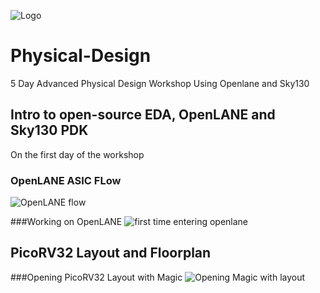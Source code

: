 ![Logo](https://user-images.githubusercontent.com/100471745/155844116-3cd2be63-bd70-424a-8bf1-34b06214d796.png)
# Physical-Design
5 Day Advanced Physical Design Workshop Using Openlane and Sky130
## Intro to open-source EDA, OpenLANE and Sky130 PDK
On the first day of the workshop
### OpenLANE ASIC FLow
![OpenLANE flow](https://user-images.githubusercontent.com/100471745/155844006-fe2d350a-6a33-4822-a4a8-17a2281993c5.png)

###Working on OpenLANE
![first time entering openlane](https://user-images.githubusercontent.com/100471745/155844418-5191b653-38de-4655-a424-a22d548fa3a2.png)


## PicoRV32 Layout and Floorplan
###Opening PicoRV32 Layout with Magic
![Opening Magic with layout](https://user-images.githubusercontent.com/100471745/155844523-18c27437-7060-4fa2-b291-55fdc25f24e2.png)

